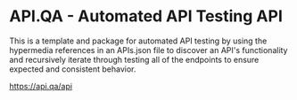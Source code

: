 # API.QA - Automated API Testing API

This is a template and package for automated API testing by using the hypermedia references in an APIs.json file to discover an API's functionality and recursively iterate through testing all of the endpoints to ensure expected and consistent behavior.

<https://api.qa/api>
```

```
